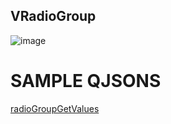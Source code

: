 ## VRadioGroup

![image](https://cdn.softtech.com.tr/ngsp-quick/nemo/dev/mdImages/VRadioGroup/radiogroup.png)

# SAMPLE QJSONS

<a href="" onclick="this.href='?q=qjsons/radioGroupGetValues.qjson'; this.target=(window.location !== window.parent.location) ? '' : '_blank';"  target=''>radioGroupGetValues</a>


<!-- NLP: Radiogroup kullanımı | Checkbox kullanımı | Nasıl seçim yaparım | Nasıl seçenek oluştururm | Seçenekler arasında seçim yapmak istiyorum | Nasıl seçim yaparım | Seçeneklerden seçim yaptırmak istiyorum | Seçenek gösterimi | Seçeneklerden birini seçtirmek istiyorum | Çok radio göstermek istiyorum | Şıkları göstermek istiyorum | Seçim | Radiogroup | Radiogroup seçilen değeri alma -->